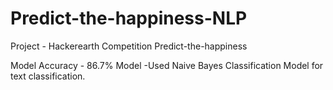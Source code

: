 # Predict-the-happiness-NLP

Project - Hackerearth Competition Predict-the-happiness

Model Accuracy - 86.7%
Model -Used Naive Bayes Classification Model for text classification. 
